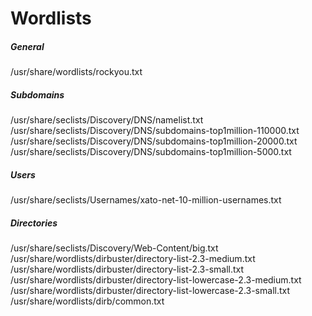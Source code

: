 # Wordlists
##### General
/usr/share/wordlists/rockyou.txt

##### Subdomains
/usr/share/seclists/Discovery/DNS/namelist.txt
/usr/share/seclists/Discovery/DNS/subdomains-top1million-110000.txt
/usr/share/seclists/Discovery/DNS/subdomains-top1million-20000.txt
/usr/share/seclists/Discovery/DNS/subdomains-top1million-5000.txt

##### Users
/usr/share/seclists/Usernames/xato-net-10-million-usernames.txt

##### Directories
/usr/share/seclists/Discovery/Web-Content/big.txt
/usr/share/wordlists/dirbuster/directory-list-2.3-medium.txt
/usr/share/wordlists/dirbuster/directory-list-2.3-small.txt
/usr/share/wordlists/dirbuster/directory-list-lowercase-2.3-medium.txt
/usr/share/wordlists/dirbuster/directory-list-lowercase-2.3-small.txt
/usr/share/wordlists/dirb/common.txt